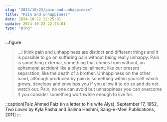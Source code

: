 ```yaml
---
slug: "2024/10/22/pain-and-unhappiness"
title: "Pain and unhappiness"
date: 2024-10-22 22:25:01
update: 2024-10-22 22:25:01
type: "ping"
---
```


:::figure
> &hellip;I think pain and unhappiness are distinct and different things and it is possible to go on suffering pain without being really unhappy. Pain is something external, something that comes from without, an ephemeral accident like a physical ailment, like our present separation, like the death of a brother. Unhappiness on the other hand, although produced by pain is something within yourself which grows, develops and envelops you if you allow it to do so and do not watch out. Pain, no one can avoid but unhappiness you can overcome if you consider something worthwhile enough to live for.

::caption[Faiz Ahmed Faiz (in a letter to his wife Alys), September 17, 1952, <cite>Two Loves</cite> by Kyla Pasha and Salima Hashmi, Sang-e-Meel Publications, 2011]
:::
